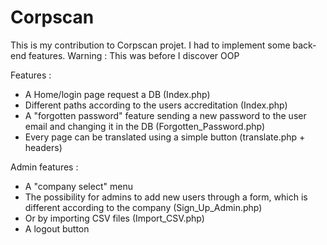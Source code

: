 # Corpscan

This is my contribution to Corpscan projet.
I had to implement some back-end features.
Warning :  This was before I discover OOP

Features :
- A Home/login page request a DB (Index.php)
- Different paths according to the users accreditation (Index.php)
- A "forgotten password" feature sending a new password to the user email and changing it in the DB (Forgotten_Password.php)
- Every page can be translated using a simple button (translate.php + headers)

Admin features :
- A "company select" menu 
- The possibility for admins to add new users through a form, which is different according to the company (Sign_Up_Admin.php)
- Or by importing CSV files (Import_CSV.php)
- A logout button
